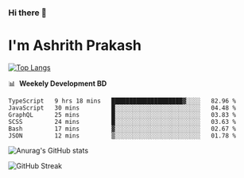 ### Hi there 👋
# I'm Ashrith Prakash


[![Top Langs](https://github-readme-stats.vercel.app/api/top-langs/?username=xxcheckmatexx&layout=compact&count_private=true&include_all_commits=true&show_icons=true&line_height=20&title_color=FFFFFF&icon_color=FFFFFF&text_color=FFFFFF&bg_color=0D1117)](https://github.com/anuraghazra/github-readme-stats)

📊 &nbsp;**Weekely Development BD**

<!--START_SECTION:waka-->

```text
TypeScript   9 hrs 18 mins   ████████████████████▓░░░░   82.96 %
JavaScript   30 mins         █░░░░░░░░░░░░░░░░░░░░░░░░   04.48 %
GraphQL      25 mins         █░░░░░░░░░░░░░░░░░░░░░░░░   03.83 %
SCSS         24 mins         █░░░░░░░░░░░░░░░░░░░░░░░░   03.63 %
Bash         17 mins         ▓░░░░░░░░░░░░░░░░░░░░░░░░   02.67 %
JSON         12 mins         ▒░░░░░░░░░░░░░░░░░░░░░░░░   01.78 %
```

<!--END_SECTION:waka-->

![Anurag's GitHub stats](https://github-readme-stats.vercel.app/api?username=xxcheckmatexx&count_private=true&show_icons=true&theme=merko)  

![GitHub Streak](http://github-readme-streak-stats.herokuapp.com?user=xxcheckmatexx&theme=merko&hide_border=true&date_format=M%20j%5B%2C%20Y%5D&fire=DD0E0B)
<br/>
